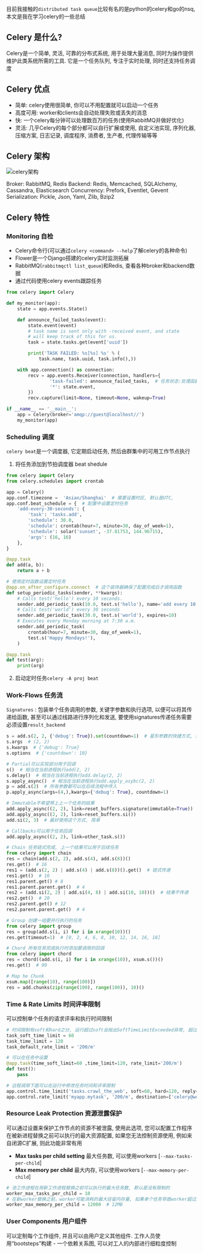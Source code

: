 目前我接触的`distributed task queue`比较有名的是python的celery和go的nsq, 本文是我在学习celery的一些总结

## Celery 是什么?
Celery是一个简单, 灵活, 可靠的分布式系统, 用于处理大量消息, 同时为操作提供维护此类系统所需的工具. 它是一个任务队列, 专注于实时处理, 同时还支持任务调度

## Celery 优点
- 简单: celery使用很简单, 你可以不用配置就可以启动一个任务
- 高度可用: worker和clients会自动处理失败或丢失的消息
- 快: 一个celery每分钟可以处理数百万的任务(使用RabbitMQ并做好优化) 
- 灵活: 几乎Celery的每个部分都可以自行扩展或使用, 自定义池实现, 序列化器, 压缩方案, 日志记录, 调度程序, 消费者, 生产者, 代理传输等等

## Celery 架构
![celery架构](https://upload-images.jianshu.io/upload_images/13148580-7967bc3bde8ac993.png?imageMogr2/auto-orient/strip%7CimageView2/2/w/1240)

Broker: RabbitMQ, Redis
Backend: Redis, Memcached, SQLAlchemy, Cassandra, Elasticsearch
Concurrency: Prefork, Eventlet, Gevent
Serialization: Pickle, Json, Yaml, Zlib, Bzip2

## Celery 特性

### Monitoring 自检
+ Celery命令行(可以通过`celery <command> --help`了解celery的各种命令)
+ Flower是一个Django搭建的celery实时监测拓展
+ RabbitMQ(`rabbitmqctl list_queue`)和Redis, 查看各种broker和backend数据
+ 通过代码使用celery events跟踪任务
``` python
from celery import Celery

def my_monitor(app):
    state = app.events.State()

    def announce_failed_tasks(event):
        state.event(event)
        # task name is sent only with -received event, and state
        # will keep track of this for us.
        task = state.tasks.get(event['uuid'])

        print('TASK FAILED: %s[%s] %s' % (
            task.name, task.uuid, task.info(),))

    with app.connection() as connection:
        recv = app.events.Receiver(connection, handlers={
                'task-failed': announce_failed_tasks,  # 任务状态:处理函数
                '*': state.event,
        })
        recv.capture(limit=None, timeout=None, wakeup=True)

if __name__ == '__main__':
    app = Celery(broker='amqp://guest@localhost//')
    my_monitor(app)
```
### Scheduling 调度

`celery beat`是一个调度器, 它定期启动任务, 然后由群集中的可用工作节点执行

1. 将任务添加到节拍调度器 beat shedule

``` python
from celery import Celery
from celery.schedules import crontab

app = Celery()
app.conf.timezone =  'Asian/Shanghai'  # 需要设置时区, 默认是UTC,
app.conf.beat_schedule = {  # 配置中设置定时任务
    'add-every-30-seconds': {
        'task': 'tasks.add',
        'schedule': 30.0,  
        'schedule': crontab(hour=7, minute=30, day_of_week=1), 
        'schedule': solar('sunset', -37.81753, 144.96715),
        'args': (16, 16)
    },
}

@app.task
def add(a, b):
    return a + b

# 使用定时函数设置定时任务
@app.on_after_configure.connect  # 这个装饰器确保了配置完成后才调用函数
def setup_periodic_tasks(sender, **kwargs):
    # Calls test('hello') every 10 seconds.
    sender.add_periodic_task(10.0, test.s('hello'), name='add every 10')
    # Calls test('world') every 30 seconds
    sender.add_periodic_task(30.0, test.s('world'), expires=10)
    # Executes every Monday morning at 7:30 a.m.
    sender.add_periodic_task(
        crontab(hour=7, minute=30, day_of_week=1),
        test.s('Happy Mondays!'),
    )

@app.task
def test(arg):
    print(arg)
```

2. 启动定时任务`celery -A proj beat`

### Work-Flows 任务流
`Signatures` : 包装单个任务调用的参数, 关键字参数和执行选项, 以便可以将其传递给函数, 甚至可以通过线路进行序列化和发送, 要使用signatures传递任务需要必须设置`result_backend`
``` python
s = add.s(2, 2, {'debug': True}).set(countdown=1)  # 星形参数的快捷方式, 通过set()函数定义options
s.args  # (2, 2)
s.kwargs  # {'debug': True}
s.options  # {'countdown': 10}

# Partial可以实现部分用于回调
s()  # 相当在当前进程执行add(2, 2)
s.delay()  # 相当在当前进程执行add.delay(2, 2)
s.apply_async()  # 相当在当前进程执行add.apply_asybc(2, 2)
p = add.s(2)  # 所有参数都可以在后续流程中传入
p.apply_async(args=(4,),kwargs={'debug': True}, countdown=1)

# Immutable不希望带上上一个任务的结果
add.apply_async((2, 2), link=reset_buffers.signature(immutable=True))
add.apply_async((2, 2), link=reset_buffers.si())
add.si(2, 3)  # 最好使用这个方式, 简单

# Callbacks可以用于任务回调
add.apply_async((2, 2), link=other_task.s())

# Chain 任务链式完成, 上一个结果可以用于后续任务
from celery import chain
res = chain(add.s(2, 2), add.s(4), add.s(8))()
res.get()  # 16
res1 = (add.s(2, 2) | add.s(4) | add.s(8))().get()  # 链式传递
res1.get()  # 16
res1.parent.get() # 8
res1.parent.parent.get()  # 4
res2 = (add.si(2, 2) | add.si(4, 8) | add.si(10, 10))()  # 结果不传递
res2.get()  # 20
res2.parent.get() # 12
res2.parent.parent.get()  # 4

# Group 创建一组要并行执行的任务
from celery import group
res = group(add.s(i, i) for i in xrange(10))()
res.get(timeout=1)  # [0, 2, 4, 6, 8, 10, 12, 14, 16, 18]

# Chord 所有任务完成执行时添加要调用的回调
from celery import chord
res = chord((add.s(i, i) for i in xrange(10)), xsum.s())()
res.get()  # 90

# Map he Chunk
xsum.map([range(10), range(100)])
res = add.chunks(zip(range(100), range(100)), 10)()
```

### Time & Rate Limits 时间评率限制
可以控制单个任务的请求评率和执行时间限制
``` python
# 时间限制有soft和hard之分, 运行超过soft会抛出SoftTimeLimitExceeded异常, 超过hard会直接终止任务, 可以在configuration中设置
task_soft_time_limit = 60
task_time_limit = 120
task_default_rate_limit = '200/m'

# 可以在任务中设置
@app.task(time_soft_limit=60 ,time_limit=120, rate_limit='200/m')
def test():
    pass

# 远程调用下面可以在运行中修改任务时间和评率限制
app.control.time_limit('tasks.crawl_the_web', soft=60, hard=120, reply=True)  
app.control.rate_limit('myapp.mytask', '200/m', destination=['celery@worker1.example.com'])  # destination可以指定相应节点限制评率
```

### Resource Leak Protection 资源泄露保护
可以通过设置来保护工作节点的资源不被泄露, 使用此选项, 您可以配置工作程序在被新进程替换之前可以执行的最大资源配置, 如果您无法控制资源使用, 例如来自闭源C扩展, 则此功能非常有用

- **Max tasks per child setting** 最大任务数, 可以使用workers [`--max-tasks-per-child`]
- **Max memory per child** 最大内存, 可以使用workers [`--max-memory-per-child`]

``` python
# 池工作进程在用新工作进程替换之前可以执行的最大任务数, 默认是没有限制的
worker_max_tasks_per_child = 10
# 在新worker替换之前，worker可能消耗的最大驻留内存量, 如果单个任务导致worker超过此限制, 则任务将完成，worker将被替换
worker_max_memory_per_child = 12000  # 12MB
```

### User Components 用户组件

可以定制每个工作组件, 并且可以由用户定义其他组件. 工作人员使用“bootsteps”构建 - 一个依赖关系图, 可以对工人的内部进行细粒度控制
